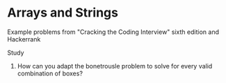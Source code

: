 # Arrays and Strings  

Example problems from "Cracking the Coding Interview" sixth edition and Hackerrank

Study
1. How can you adapt the bonetrousle problem to solve for every valid combination of boxes? 
